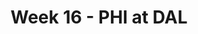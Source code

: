 ---
layout: game
title: Week 16 - PHI at DAL
season: 2022
game_id: 2022_16_PHI_DAL
away_team: PHI
home_team: DAL
---